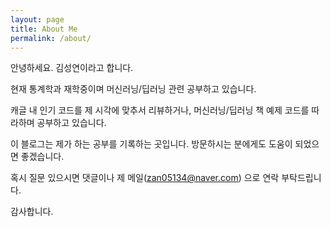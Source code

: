 ```yaml
---
layout: page
title: About Me
permalink: /about/
---
```


안녕하세요. 김성연이라고 합니다.

현재 통계학과 재학중이며 머신러닝/딥러닝 관련 공부하고 있습니다.

캐글 내 인기 코드를 제 시각에 맞추서 리뷰하거나, 머신러닝/딥러닝 책 예제 코드를 따라하며 공부하고 있습니다.

이 블로그는 제가 하는 공부를 기록하는 곳입니다. 방문하시는 분에게도 도움이 되었으면 좋겠습니다.

혹시 질문 있으시면 댓글이나 제 메일(zan05134@naver.com) 으로 연락 부탁드립니다.

감사합니다.
